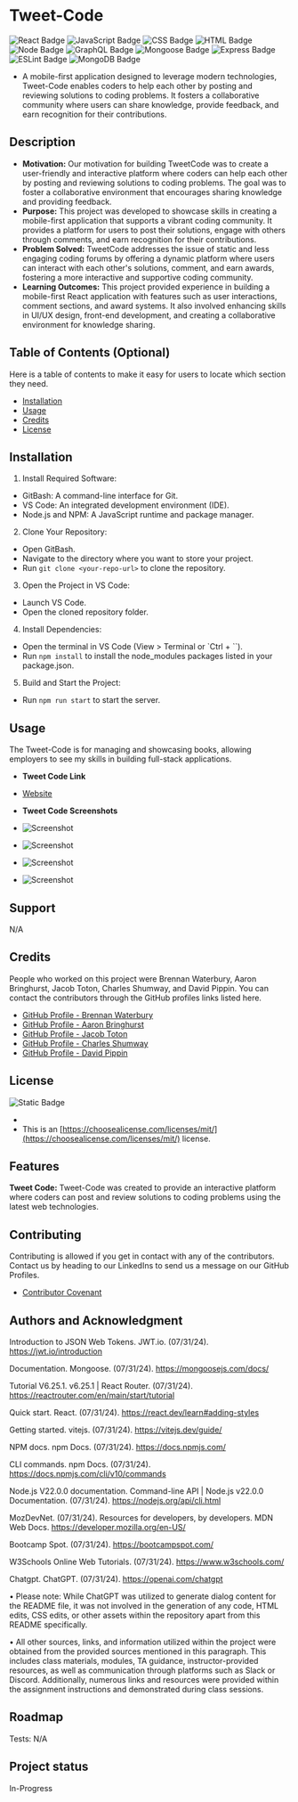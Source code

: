 # Tweet-Code

![React Badge](<https://img.shields.io/badge/React-(25%25)-blue>)
![JavaScript Badge](<https://img.shields.io/badge/JavaScript-(15%25)-yellow>)
![CSS Badge](<https://img.shields.io/badge/CSS-(10%25)-darkblue>)
![HTML Badge](<https://img.shields.io/badge/HTML-(10%25)-red>)
![Node Badge](<https://img.shields.io/badge/Node.js-(10%25)-green>)
![GraphQL Badge](<https://img.shields.io/badge/GraphQL-(10%25)-purple>)
![Mongoose Badge](<https://img.shields.io/badge/Mongoose-(5%25)-Blue>)
![Express Badge](<https://img.shields.io/badge/Express-(5%25)-black>)
![ESLint Badge](<https://img.shields.io/badge/ESLint-(5%25)-orange>)
![MongoDB Badge](<https://img.shields.io/badge/MongoDB-(5%25)-green>)

- A mobile-first application designed to leverage modern technologies, Tweet-Code enables coders to help each other by posting and reviewing solutions to coding problems. It fosters a collaborative community where users can share knowledge, provide feedback, and earn recognition for their contributions.

## Description

- <strong>Motivation:</strong> Our motivation for building TweetCode was to create a user-friendly and interactive platform where coders can help each other by posting and reviewing solutions to coding problems. The goal was to foster a collaborative environment that encourages sharing knowledge and providing feedback.
- <strong>Purpose:</strong> This project was developed to showcase skills in creating a mobile-first application that supports a vibrant coding community. It provides a platform for users to post their solutions, engage with others through comments, and earn recognition for their contributions.
- <strong>Problem Solved:</strong> TweetCode addresses the issue of static and less engaging coding forums by offering a dynamic platform where users can interact with each other's solutions, comment, and earn awards, fostering a more interactive and supportive coding community.
- <strong>Learning Outcomes:</strong> This project provided experience in building a mobile-first React application with features such as user interactions, comment sections, and award systems. It also involved enhancing skills in UI/UX design, front-end development, and creating a collaborative environment for knowledge sharing.

## Table of Contents (Optional)

Here is a table of contents to make it easy for users to locate which section they need.

- [Installation](#installation)
- [Usage](#usage)
- [Credits](#credits)
- [License](#license)

## Installation

1. Install Required Software:

- GitBash: A command-line interface for Git.
- VS Code: An integrated development environment (IDE).
- Node.js and NPM: A JavaScript runtime and package manager.

2. Clone Your Repository:

- Open GitBash.
- Navigate to the directory where you want to store your project.
- Run `git clone <your-repo-url>` to clone the repository.

3. Open the Project in VS Code:

- Launch VS Code.
- Open the cloned repository folder.

4. Install Dependencies:

- Open the terminal in VS Code (View > Terminal or `Ctrl + ``).
- Run `npm install` to install the node_modules packages listed in your package.json.

5. Build and Start the Project:

- Run `npm run start` to start the server.

## Usage

The Tweet-Code is for managing and showcasing books, allowing employers to see my skills in building full-stack applications.

- <strong>Tweet Code Link</strong>

- [Website]()

- <strong>Tweet Code Screenshots</strong>

- ![Screenshot]()
- ![Screenshot]()
- ![Screenshot]()
- ![Screenshot]()

## Support

N/A

## Credits

People who worked on this project were Brennan Waterbury, Aaron Bringhurst, Jacob Toton, Charles Shumway, and David Pippin. You can contact the contributors through the GitHub profiles links listed here.

- <a href="https://github.com/bwater47" alt="GitHub Link">GitHub Profile - Brennan Waterbury</a>
- <a href="https://github.com/AaronBringhurst" alt="GitHub Link">GitHub Profile - Aaron Bringhurst</a>
- <a href="https://github.com/JToton" alt="GitHub Link">GitHub Profile - Jacob Toton</a>
- <a href="https://github.com/Ownerman123" alt="GitHub Link">GitHub Profile - Charles Shumway</a>
- <a href="https://github.com/Dpippin09" alt="GitHub Link">GitHub Profile - David Pippin</a>

## License

![Static Badge](https://img.shields.io/badge/MIT-License-Blue)

-
- This is an [https://choosealicense.com/licenses/mit/](https://choosealicense.com/licenses/mit/) license.

## Features

<strong>Tweet Code:</strong> Tweet-Code was created to provide an interactive platform where coders can post and review solutions to coding problems using the latest web technologies.

## Contributing

Contributing is allowed if you get in contact with any of the contributors. Contact us by heading to our LinkedIns to send us a message on our GitHub Profiles.

- [Contributor Covenant](https://www.contributor-covenant.org/)

## Authors and Acknowledgment

Introduction to JSON Web Tokens. JWT.io. (07/31/24). https://jwt.io/introduction

Documentation. Mongoose. (07/31/24). https://mongoosejs.com/docs/

Tutorial V6.25.1. v6.25.1 | React Router. (07/31/24). https://reactrouter.com/en/main/start/tutorial

Quick start. React. (07/31/24). https://react.dev/learn#adding-styles

Getting started. vitejs. (07/31/24). https://vitejs.dev/guide/

NPM docs. npm Docs. (07/31/24). https://docs.npmjs.com/

CLI commands. npm Docs. (07/31/24). https://docs.npmjs.com/cli/v10/commands

Node.js V22.0.0 documentation. Command-line API | Node.js v22.0.0 Documentation. (07/31/24). https://nodejs.org/api/cli.html

MozDevNet. (07/31/24). Resources for developers, by developers. MDN Web Docs. https://developer.mozilla.org/en-US/

Bootcamp Spot. (07/31/24). https://bootcampspot.com/

W3Schools Online Web Tutorials. (07/31/24). https://www.w3schools.com/

Chatgpt. ChatGPT. (07/31/24). https://openai.com/chatgpt

• Please note: While ChatGPT was utilized to generate dialog content for the README file, it was not involved in the generation of any code, HTML edits, CSS edits, or other assets within the repository apart from this README specifically.

• All other sources, links, and information utilized within the project were obtained from the provided sources mentioned in this paragraph. This includes class materials, modules, TA guidance, instructor-provided resources, as well as communication through platforms such as Slack or Discord. Additionally, numerous links and resources were provided within the assignment instructions and demonstrated during class sessions.

## Roadmap

Tests: N/A

## Project status

In-Progress
